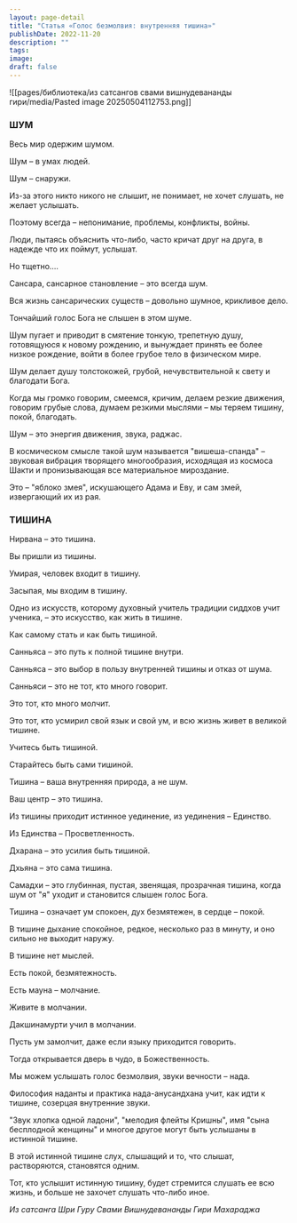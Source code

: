 ```yaml
---
layout: page-detail
title: "Статья «Голос безмолвия: внутренняя тишина»"
publishDate: 2022-11-20
description: ""
tags: 
image: 
draft: false
---
```

![[pages/библиотека/из сатсангов свами вишнудевананды гири/media/Pasted image 20250504112753.png]]
### ШУМ  

 Весь мир одержим шумом.

 Шум – в умах людей.

 Шум – снаружи.

 Из-за этого никто никого не слышит, не понимает, не хочет слушать, не желает услышать.

 Поэтому всегда – непонимание, проблемы, конфликты, войны. 

 Люди, пытаясь объяснить что-либо, часто кричат друг на друга, в надежде что их поймут, услышат.

 Но тщетно....

  
 Сансара, сансарное становление – это всегда шум.

 Вся жизнь сансарических существ – довольно шумное, крикливое дело.

 Тончайший голос Бога не слышен в этом шуме.

  
 Шум пугает и приводит в смятение тонкую, трепетную душу, готовящуюся к новому рождению, и вынуждает принять ее более низкое рождение, войти в более грубое тело в физическом мире.

  
 Шум делает душу толстокожей, грубой, нечувствительной к свету и благодати Бога.

  
 Когда мы громко говорим, смеемся, кричим, делаем резкие движения, говорим грубые слова, думаем резкими мыслями – мы теряем тишину, покой, благодать.

  
 Шум – это энергия движения, звука, раджас.

 В космическом смысле такой шум называется "вишеша-спанда" – звуковая вибрация творящего многообразия, исходящая из космоса Шакти и пронизывающая все материальное мироздание.

 Это – "яблоко змея", искушающего Адама и Еву, и сам змей, извергающий их из рая.

###   

### ТИШИНА

 Нирвана – это тишина. 

 Вы пришли из тишины.

 Умирая, человек входит в тишину.

 Засыпая, мы входим в тишину.

  
 Одно из искусств, которому духовный учитель традиции сиддхов учит ученика, – это искусство, как жить в тишине. 

 Как самому стать и как быть тишиной.

  
 Санньяса – это путь к полной тишине внутри.

 Санньяса – это выбор в пользу внутренней тишины и отказ от шума.

 Санньяси – это не тот, кто много говорит.

 Это тот, кто много молчит.

 Это тот, кто усмирил свой язык и свой ум, и всю жизнь живет в великой тишине.

  
 Учитесь быть тишиной.

 Старайтесь быть сами тишиной.

 Тишина – ваша внутренняя природа, а не шум.

 Ваш центр – это тишина.

  
 Из тишины приходит истинное уединение, из уединения – Единство.

 Из Единства – Просветленность.

  
 Дхарана – это усилия быть тишиной.

 Дхьяна – это сама тишина.

 Самадхи – это глубинная, пустая, звенящая, прозрачная тишина, когда шум от "я" уходит и становится слышен голос Бога.

  
 Тишина – означает ум спокоен, дух безмятежен, в сердце – покой.

 В тишине дыхание спокойное, редкое, несколько раз в минуту, и оно сильно не выходит наружу. 

  
 В тишине нет мыслей.

 Есть покой, безмятежность.

 Есть мауна – молчание.

  
 Живите в молчании.

 Дакшинамурти учил в молчании.

 Пусть ум замолчит, даже если языку приходится говорить.

 Тогда открывается дверь в чудо, в Божественность.

 Мы можем услышать голос безмолвия, звуки вечности – нада.

  
 Философия наданты и практика нада-анусандхана учит, как идти к тишине, созерцая внутренние звуки.

  
 "Звук хлопка одной ладони", "мелодия флейты Кришны", имя "сына бесплодной женщины" и многое другое могут быть услышаны в истинной тишине.

  
 В этой истинной тишине слух, слышащий и то, что слышат, растворяются, становятся одним.

  
 Тот, кто услышит истинную тишину, будет стремится слушать ее всю жизнь, и больше не захочет слушать что-либо иное.

*Из сатсанга Шри Гуру Свами Вишнудевананды Гири Махараджа*